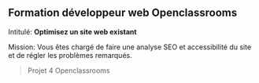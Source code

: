 ## Formation développeur web Openclassrooms

Intitulé: **Optimisez un site web existant**

Mission: Vous êtes chargé de faire une analyse SEO et accessibilité du site et de régler les problèmes remarqués.



> Projet 4 Openclassrooms
